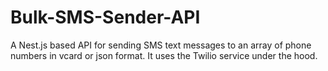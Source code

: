 # Bulk-SMS-Sender-API
A Nest.js based API for sending SMS text messages to an array of phone numbers in vcard or json format. It uses the Twilio service under the hood.
